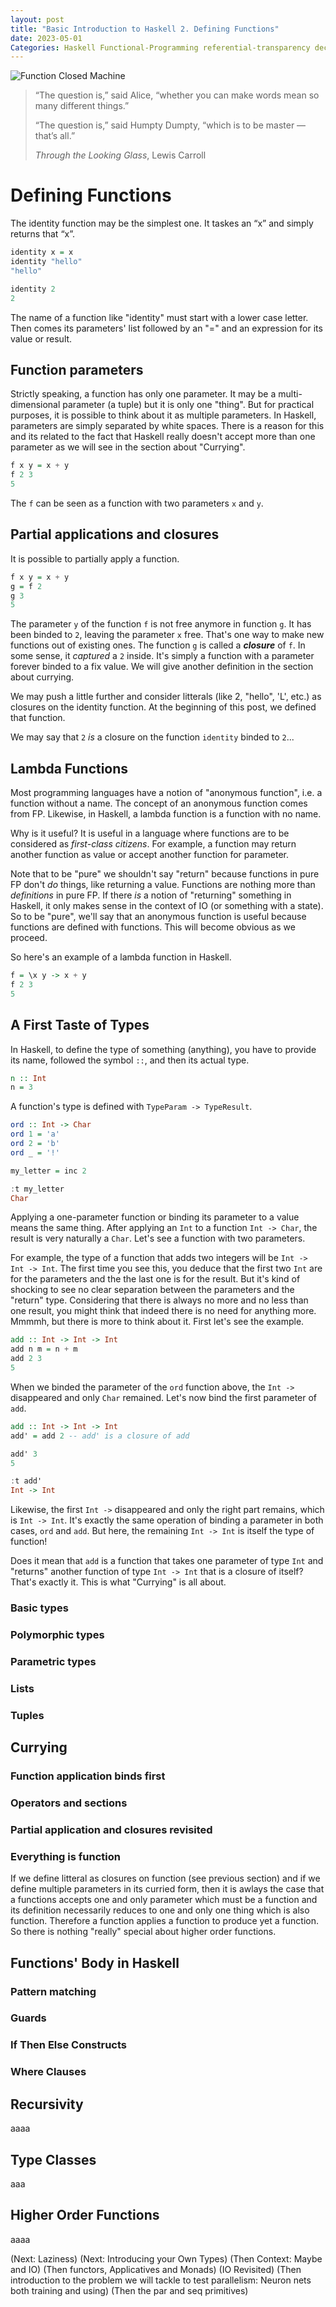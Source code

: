 ```yaml
---
layout: post
title: "Basic Introduction to Haskell 2. Defining Functions"
date: 2023-05-01
Categories: Haskell Functional-Programming referential-transparency declarative-language imperative-language pure-functional-language
---
```


![Function Closed Machine](https://bucephal.github.io/learn_Haskell/docs/assets/images/humpty_dumpty.jpg)

>“The question is,” said Alice, “whether you can make words mean so many different things.”
>
>“The question is,” said Humpty Dumpty, “which is to be master — that’s all.”
>
>_Through the Looking Glass_, Lewis Carroll

# Defining Functions

The identity function may be the simplest one. It taskes an “x” and simply returns that “x”.

```haskell
identity x = x
identity "hello"
"hello"

identity 2
2
```

The name of a function like "identity" must start with a lower case letter. Then comes its parameters' list followed by an "=" and an expression for its value or result. 

## Function parameters

Strictly speaking, a function has only one parameter. It may be a multi-dimensional parameter (a tuple) but it is only one "thing". But for practical purposes, it is possible to think about it as multiple parameters. In Haskell, parameters are simply separated by white spaces. There is a reason for this and its related to the fact that Haskell really doesn't accept more than one parameter as we will see in the section about "Currying".

```Haskell
f x y = x + y
f 2 3
5
```

The ```f``` can be seen as a function with two parameters ```x``` and ```y```.

## Partial applications and closures

It is possible to partially apply a function.

```Haskell
f x y = x + y
g = f 2
g 3
5
```
The parameter ```y``` of the function ```f``` is not free anymore in function ```g```. It has been binded to ```2```, leaving the parameter ```x``` free. That's one way to make new functions out of existing ones. The function ```g``` is called a **_closure_** of ```f```. In some sense, it _captured_ a ```2``` inside. It's simply a function with a parameter forever binded to a fix value. We will give another definition in the section about currying.

We may push a little further and consider litterals (like 2, "hello", 'L', etc.) as closures on the identity function. At the beginning of this post, we defined that function.

We may say that ```2``` _is_ a closure on the function ```identity``` binded to ```2```...

## Lambda Functions

Most programming languages have a notion of "anonymous function", i.e. a function without a name. The concept of an anonymous function comes from FP. Likewise, in Haskell, a lambda function is a function with no name.

Why is it useful? It is useful in a language where functions are to be considered as _first-class citizens_. For example, a function may return another function as value or accept another function for parameter. 

Note that to be "pure" we shouldn't say "return" because functions in pure FP don't _do_ things, like returning a value. Functions are nothing more than _definitions_ in pure FP. If there _is_ a notion of "returning" something in Haskell, it only makes sense in the context of IO (or something with a state). So to be "pure", we'll say that an anonymous function is useful because functions are defined with functions. This will become obvious as we proceed.

So here's an example of a lambda function in Haskell. 

```Haskell
f = \x y -> x + y
f 2 3
5
```

## A First Taste of Types

In Haskell, to define the type of something (anything), you have to provide its name, followed the symbol ```::```, and then its actual type.

```Haskell
n :: Int
n = 3
```

A function's type is defined with ```TypeParam -> TypeResult```.

```Haskell
ord :: Int -> Char
ord 1 = 'a'
ord 2 = 'b'
ord _ = '!'

my_letter = inc 2

:t my_letter
Char
```

Applying a one-parameter function or binding its parameter to a value means the same thing. After applying an ```Int``` to a function ```Int -> Char```, the result is very naturally a ```Char```. Let's see a function with two parameters.

For example, the type of a function that  adds two integers will be ```Int -> Int -> Int```. The first time you see this, you deduce that the first two ```Int``` are for the parameters and the the last one is for the result. But it's kind of shocking to see no clear separation between the parameters and the "return" type. Considering that there is always no more and no less than one result, you might think that indeed there is no need for anything more. Mmmmh, but there is more to think about it. First let's see the example.

```Haskell
add :: Int -> Int -> Int
add n m = n + m
add 2 3
5
```

When we binded the parameter of the ```ord``` function above, the ```Int ->``` disappeared and only ```Char``` remained. Let's now bind the first parameter of ```add```.

```Haskell
add :: Int -> Int -> Int
add' = add 2 -- add' is a closure of add

add' 3
5

:t add'
Int -> Int
```

Likewise, the first ```Int ->``` disappeared and only the right part remains, which is ```Int -> Int```. It's exactly the same operation of binding a parameter in both cases, ```ord``` and ```add```. But here, the remaining ```Int -> Int``` is itself the type of function! 

Does it mean that ```add``` is a function that takes one parameter of type ```Int``` and "returns" another function of type ```Int -> Int``` that is a closure of itself? That's exactly it. This is what "Currying" is all about.

### Basic types

### Polymorphic types

### Parametric types

### Lists

### Tuples

## Currying

### Function application binds first

### Operators and sections

### Partial application and closures revisited

### Everything is function

If we define litteral as closures on function (see previous section) and if we define multiple parameters in its curried form, then it is awlays the case that a functions accepts one and only parameter which must be a function and its definition necessarily reduces to one and only one thing which is also function. Therefore a function applies a function to produce yet a function. So there is nothing "really" special about higher order functions. 

## Functions' Body in Haskell

### Pattern matching
### Guards
### If Then Else Constructs
### Where Clauses

## Recursivity

aaaa

## Type Classes

aaa

## Higher Order Functions

aaaa

(Next: Laziness)
(Next: Introducing your Own Types)
(Then Context: Maybe and IO)
(Then functors, Applicatives and Monads)
(IO Revisited)
(Then introduction to the problem we will tackle to test parallelism: Neuron nets both training and using)
(Then the par and seq primitives)
